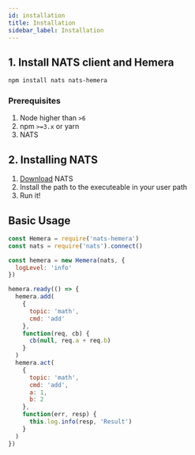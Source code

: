```yaml
---
id: installation
title: Installation
sidebar_label: Installation
---
```


## 1. Install NATS client and Hemera

```bash
npm install nats nats-hemera
```

### Prerequisites

1.  Node higher than `>6`
2.  npm `>=3.x` or yarn
3.  NATS

## 2. Installing NATS

1.  [Download](https://nats.io/download/) NATS
2.  Install the path to the executeable in your user path
3.  Run it!

## Basic Usage

```js
const Hemera = require('nats-hemera')
const nats = require('nats').connect()

const hemera = new Hemera(nats, {
  logLevel: 'info'
})

hemera.ready(() => {
  hemera.add(
    {
      topic: 'math',
      cmd: 'add'
    },
    function(req, cb) {
      cb(null, req.a + req.b)
    }
  )
  hemera.act(
    {
      topic: 'math',
      cmd: 'add',
      a: 1,
      b: 2
    },
    function(err, resp) {
      this.log.info(resp, 'Result')
    }
  )
})
```
